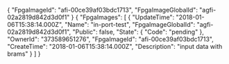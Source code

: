 {
    "FpgaImageId": "afi-00ce39af03bdc1713", 
    "FpgaImageGlobalId": "agfi-02a2819d842d3d0f1"
}
{
    "FpgaImages": [
        {
            "UpdateTime": "2018-01-06T15:38:14.000Z", 
            "Name": "in-port-test", 
            "FpgaImageGlobalId": "agfi-02a2819d842d3d0f1", 
            "Public": false, 
            "State": {
                "Code": "pending"
            }, 
            "OwnerId": "373589651276", 
            "FpgaImageId": "afi-00ce39af03bdc1713", 
            "CreateTime": "2018-01-06T15:38:14.000Z", 
            "Description": "input data with brams"
        }
    ]
}

